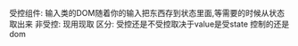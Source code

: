 受控组件:
    输入类的DOM随着你的输入把东西存到状态里面,等需要的时候从状态取出来
非受控:
    现用现取
区分: 
    受控还是不受控取决于value是受state 控制的还是dom 